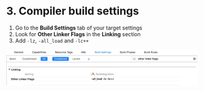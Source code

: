# 3. Compiler build settings

1. Go to the **Build Settings** tab of your target settings
2. Look for **Other Linker Flags** in the **Linking** section
3. Add `-lz`, `-all_load` and `-lc++`

![](../../.gitbook/assets/ios-linker-flags-2.png)

